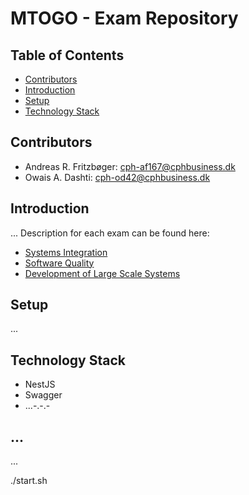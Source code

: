 # MTOGO - Exam Repository

## Table of Contents

- [Contributors](#contributors)
- [Introduction](#introduction)
- [Setup](#setup)
- [Technology Stack](#techology-stack)

## Contributors

- Andreas R. Fritzbøger: <a href = "mailto:cph-af167@cphbusiness.dk">cph-af167@cphbusiness.dk</a>
- Owais A. Dashti: <a href = "mailto:cph-od42@cphbusiness.dk">cph-od42@cphbusiness.dk</a>

## Introduction

...
Description for each exam can be found here:

- [Systems Integration](./SI/readme.md)
- [Software Quality](./SQ/readme.md)
- [Development of Large Scale Systems](./DLS/readme.md)

## Setup

...

## Technology Stack
- NestJS
- Swagger
- ...-.-.-

## ...

...

./start.sh